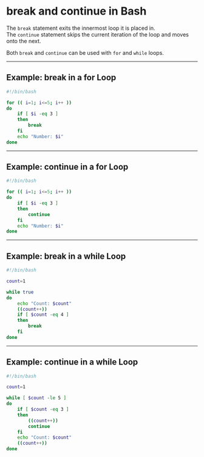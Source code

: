 # break and continue in Bash

The `break` statement exits the innermost loop it is placed in.  
The `continue` statement skips the current iteration of the loop and moves onto the next.

Both `break` and `continue` can be used with `for` and `while` loops.

---

## Example: break in a for Loop

```bash
#!/bin/bash

for (( i=1; i<=5; i++ ))
do
    if [ $i -eq 3 ]
    then
        break
    fi
    echo "Number: $i"
done
```

---

## Example: continue in a for Loop

```bash
#!/bin/bash

for (( i=1; i<=5; i++ ))
do
    if [ $i -eq 3 ]
    then
        continue
    fi
    echo "Number: $i"
done
```

---

## Example: break in a while Loop

```bash
#!/bin/bash

count=1

while true
do
    echo "Count: $count"
    ((count++))
    if [ $count -eq 4 ]
    then
        break
    fi
done
```

---

## Example: continue in a while Loop

```bash
#!/bin/bash

count=1

while [ $count -le 5 ]
do
    if [ $count -eq 3 ]
    then
        ((count++))
        continue
    fi
    echo "Count: $count"
    ((count++))
done
```
